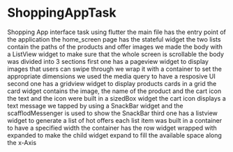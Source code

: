 # ShoppingAppTask
Shopping App interface task using flutter
the main file has the entry point of the application 
the home_screen page has the stateful widget 
the two lists contain the paths of the products and offer images 
we made the body with a ListView widget to make sure that the whole screen is scrollable
the body was divided into 3 sections
first one has a pageview widget to display images that users can swipe through we wrap it with a container to set the appropriate dimensions 
we used the media query to have a resposive UI
second one has a gridview widget to display products cards in a grid
the card widget contains the image, the name of the product and the cart icon
the text and the icon were built in a sizedBox widget
the cart icon displays a text message we tapped by using a SnackBar widget and the scafflodMessenger is used to show the SnackBar
third one has a listview widget to generate a list of hot offers
each list item was built in a container to have a specified width
the container has the row widget wrapped with expanded to make the child widget expand to fill the available space along the x-Axis
